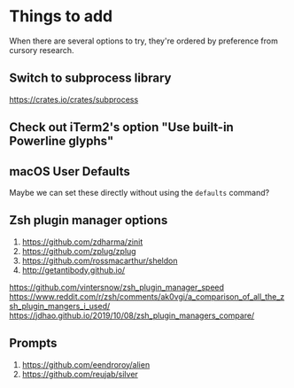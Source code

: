 # Things to add

When there are several options to try, they're ordered by preference from cursory research.

## Switch to subprocess library

https://crates.io/crates/subprocess

## Check out iTerm2's option "Use built-in Powerline glyphs"

## macOS User Defaults

Maybe we can set these directly without using the `defaults` command?

## Zsh plugin manager options

1. https://github.com/zdharma/zinit
1. https://github.com/zplug/zplug
1. https://github.com/rossmacarthur/sheldon
1. http://getantibody.github.io/

https://github.com/vintersnow/zsh_plugin_manager_speed
https://www.reddit.com/r/zsh/comments/ak0vgi/a_comparison_of_all_the_zsh_plugin_mangers_i_used/
https://jdhao.github.io/2019/10/08/zsh_plugin_managers_compare/

## Prompts

1. https://github.com/eendroroy/alien
1. https://github.com/reujab/silver
